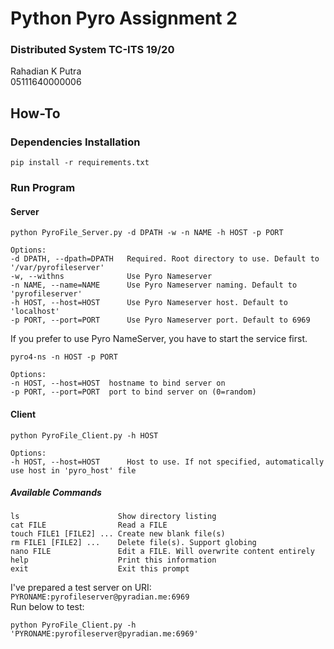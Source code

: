 # Python Pyro Assignment 2
### Distributed System TC-ITS 19/20
Rahadian K Putra  
05111640000006  
  
## How-To
### Dependencies Installation
```shell script
pip install -r requirements.txt
```  

### Run Program
#### Server
```shell script
python PyroFile_Server.py -d DPATH -w -n NAME -h HOST -p PORT

Options:
-d DPATH, --dpath=DPATH   Required. Root directory to use. Default to '/var/pyrofileserver'
-w, --withns              Use Pyro Nameserver
-n NAME, --name=NAME      Use Pyro Nameserver naming. Default to 'pyrofileserver'
-h HOST, --host=HOST      Use Pyro Nameserver host. Default to 'localhost'
-p PORT, --port=PORT      Use Pyro Nameserver port. Default to 6969
```
If you prefer to use Pyro NameServer, you have to start the service first.
```shell script
pyro4-ns -n HOST -p PORT

Options:
-n HOST, --host=HOST  hostname to bind server on
-p PORT, --port=PORT  port to bind server on (0=random)
```
#### Client
```shell script
python PyroFile_Client.py -h HOST

Options:
-h HOST, --host=HOST      Host to use. If not specified, automatically use host in 'pyro_host' file
```
##### Available Commands
```shell script
ls                      Show directory listing
cat FILE                Read a FILE
touch FILE1 [FILE2] ... Create new blank file(s)
rm FILE1 [FILE2] ...    Delete file(s). Support globing
nano FILE               Edit a FILE. Will overwrite content entirely
help                    Print this information
exit                    Exit this prompt
```
I've prepared a test server on URI: `PYRONAME:pyrofileserver@pyradian.me:6969`  
Run below to test:  
```shell script
python PyroFile_Client.py -h 'PYRONAME:pyrofileserver@pyradian.me:6969'
```
